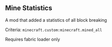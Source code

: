 ## Mine Statistics

A mod that added a statistics of all block breaking

Criteria: `minecraft.custom:minecraft.mined_all`

Requires fabric loader only
